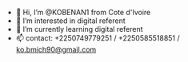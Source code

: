 - 👋 Hi, I’m @KOBENAN1 from Cote d'Ivoire
- 👀 I’m interested in digital referent
- 🌱 I’m currently learning digital referent
- 📫 contact: +2250749779251 / +2250585518851 / ko.bmich90@gmail.com

<!---
KOBENAN1/KOBENAN1 is a ✨ special ✨ repository because its `README.md` (this file) appears on your GitHub profile.
You can click the Preview link to take a look at your changes.
--->

